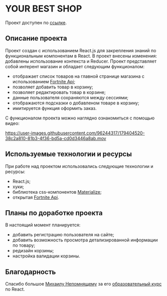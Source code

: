 # YOUR BEST SHOP

Проект доступен по [ссылке](https://github.com/gazievri/shop-project/).

## Описание проекта

Проект создан с использованием React.js для закрепления знаний по функциональным компонентам в React. 
В проект внесены изменения: добавлены использование  контекста и Reducer.
Проект представляет собой интерент магазин и обладает следующим функционалом:
- отображает список товаров на главной странице магазина с использованием [Fortnite Api](https://fortniteapi.io/);
- позволяет добавить товар в корзину;
- позволяет редактировать товар в корзине;
- данные пользователя сохраняются между сессиями;
- отображаются подсказки о добавленом товаре в корзину;
- имитируется функция оформить заказ.

С функционалом проекта можно наглядно ознакомиться с помощью видео:

https://user-images.githubusercontent.com/96244317/179404520-38c2a810-81b3-4f36-bd5a-cd0d3446a8ab.mov

## Используемые технологии и ресурсы

При работе над проектом использовались следующие технологии и ресурсы:
- React.js;
- хуки;
- библиотека css-компонентов [Materialize](https://materializecss.com/);
- открытая [Fortnite Api](https://fortniteapi.io/).

## Планы по доработке проекта
В настоящий момент планируется:
- добавить регистрацию пользователя на сайте;
- добавить возможность просмотра детализированной информации по товару;
- редизайн корзины;
- настройка валидации корзины.

## Благодарность
Спасибо большое [Михаилу Непомнящему](https://linkedin.com/in/mikhail-nepomniashchii/) за его [образовательный курс](https://www.udemy.com/course/react-from-scratch/) по React. 
